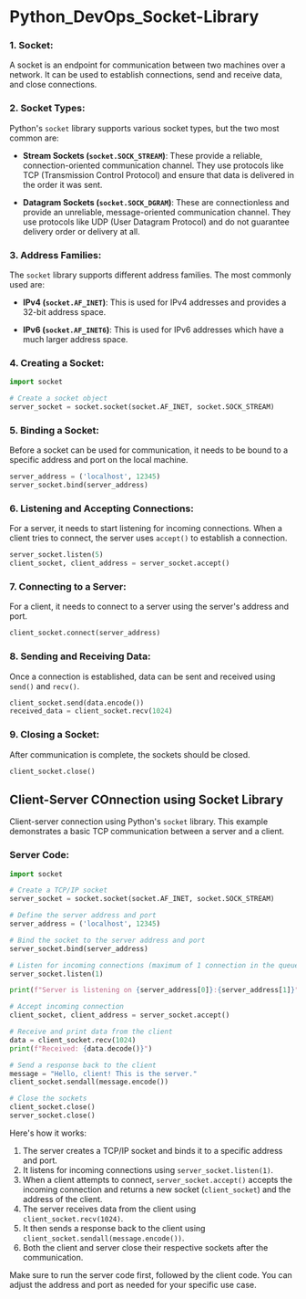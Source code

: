 # Python_DevOps_Socket-Library     
                        
### 1. **Socket**:                
      
A socket is an endpoint for communication between two machines over a network. It can be used to establish connections, send and receive data, and close connections.
  
### 2. **Socket Types**: 

Python's `socket` library supports various socket types, but the two most common are:

- **Stream Sockets (`socket.SOCK_STREAM`)**: These provide a reliable, connection-oriented communication channel. They use protocols like TCP (Transmission Control Protocol) and ensure that data is delivered in the order it was sent.

- **Datagram Sockets (`socket.SOCK_DGRAM`)**: These are connectionless and provide an unreliable, message-oriented communication channel. They use protocols like UDP (User Datagram Protocol) and do not guarantee delivery order or delivery at all.

### 3. **Address Families**:

The `socket` library supports different address families. The most commonly used are:

- **IPv4 (`socket.AF_INET`)**: This is used for IPv4 addresses and provides a 32-bit address space.

- **IPv6 (`socket.AF_INET6`)**: This is used for IPv6 addresses which have a much larger address space.

### 4. **Creating a Socket**:

```python
import socket

# Create a socket object
server_socket = socket.socket(socket.AF_INET, socket.SOCK_STREAM)
```

### 5. **Binding a Socket**:

Before a socket can be used for communication, it needs to be bound to a specific address and port on the local machine.

```python
server_address = ('localhost', 12345)
server_socket.bind(server_address)
```

### 6. **Listening and Accepting Connections**:

For a server, it needs to start listening for incoming connections. When a client tries to connect, the server uses `accept()` to establish a connection.

```python
server_socket.listen(5)
client_socket, client_address = server_socket.accept()
```

### 7. **Connecting to a Server**:

For a client, it needs to connect to a server using the server's address and port.

```python
client_socket.connect(server_address)
```

### 8. **Sending and Receiving Data**:

Once a connection is established, data can be sent and received using `send()` and `recv()`.

```python
client_socket.send(data.encode())
received_data = client_socket.recv(1024)
```

### 9. **Closing a Socket**:

After communication is complete, the sockets should be closed.

```python
client_socket.close()
```

## Client-Server COnnection using Socket Library

Client-server connection using Python's `socket` library. This example demonstrates a basic TCP communication between a server and a client.

### Server Code:

```python
import socket

# Create a TCP/IP socket
server_socket = socket.socket(socket.AF_INET, socket.SOCK_STREAM)

# Define the server address and port
server_address = ('localhost', 12345)

# Bind the socket to the server address and port
server_socket.bind(server_address)

# Listen for incoming connections (maximum of 1 connection in the queue)
server_socket.listen(1)

print(f"Server is listening on {server_address[0]}:{server_address[1]}")

# Accept incoming connection
client_socket, client_address = server_socket.accept()

# Receive and print data from the client
data = client_socket.recv(1024)
print(f"Received: {data.decode()}")

# Send a response back to the client
message = "Hello, client! This is the server."
client_socket.sendall(message.encode())

# Close the sockets
client_socket.close()
server_socket.close()
```

Here's how it works:

1. The server creates a TCP/IP socket and binds it to a specific address and port.
2. It listens for incoming connections using `server_socket.listen(1)`.
3. When a client attempts to connect, `server_socket.accept()` accepts the incoming connection and returns a new socket (`client_socket`) and the address of the client.
4. The server receives data from the client using `client_socket.recv(1024)`.
5. It then sends a response back to the client using `client_socket.sendall(message.encode())`.
6. Both the client and server close their respective sockets after the communication.

Make sure to run the server code first, followed by the client code. You can adjust the address and port as needed for your specific use case.
